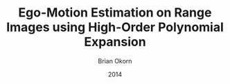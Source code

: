 ---
layout: post
title:  "Ego-Motion Estimation on Range Images using High-Order Polynomial Expansion"
date:   2014
image: /images/egomotion.jpg
categories: research
author: "Brian Okorn"
venue: "Conference on Computer Vision and Pattern Recognition Workshops (CVPR-W)"
authors: "<strong>Brian Okorn</strong>, Josh Harguess"
pdf: https://www.cv-foundation.org/openaccess/content_cvpr_workshops_2014/W04/papers/Okorn_Ego-Motion_Estimation_on_2014_CVPR_paper.pdf
---